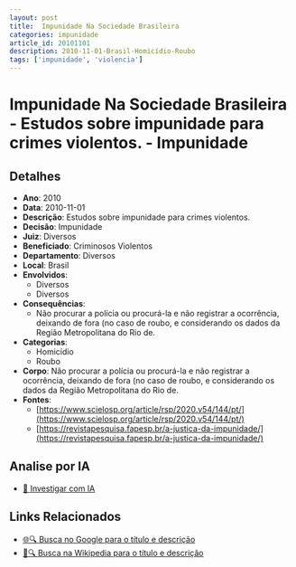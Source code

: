 ```yaml
---
layout: post
title:  Impunidade Na Sociedade Brasileira
categories: impunidade
article_id: 20101101
description: 2010-11-01-Brasil-Homicídio-Roubo
tags: ['impunidade', 'violencia']
---
```


# Impunidade Na Sociedade Brasileira - Estudos sobre impunidade para crimes violentos. - Impunidade

## Detalhes
- **Ano**: 2010
- **Data**: 2010-11-01
- **Descrição**: Estudos sobre impunidade para crimes violentos.
- **Decisão**: Impunidade
- **Juiz**: Diversos
- **Beneficiado**: Criminosos Violentos
- **Departamento**: Diversos
- **Local**: Brasil
- **Envolvidos**:
  - Diversos
  - Diversos
- **Consequências**:
  - Não procurar a polícia ou procurá-la e não registrar a ocorrência, deixando de fora (no caso de roubo, e considerando os dados da Região Metropolitana do Rio de.
- **Categorias**:
  - Homicídio
  - Roubo
- **Corpo**: Não procurar a polícia ou procurá-la e não registrar a ocorrência, deixando de fora (no caso de roubo, e considerando os dados da Região Metropolitana do Rio de.
- **Fontes**:
  - [https://www.scielosp.org/article/rsp/2020.v54/144/pt/](https://www.scielosp.org/article/rsp/2020.v54/144/pt/)
  - [https://revistapesquisa.fapesp.br/a-justica-da-impunidade/](https://revistapesquisa.fapesp.br/a-justica-da-impunidade/)

## Analise por IA
- [🤖 Investigar com IA](https://www.perplexity.ai/search?q=%22decis%C3%B5es%20judiciais%20Brasil%22%20Impunidade%20Na%20Sociedade%20Brasileira%20Estudos%20sobre%20impunidade%20para%20crimes%20violentos.%20Brasil%202010-11-01%20Diversos%20Criminosos%20Violentos)

## Links Relacionados
- [🌐🔍 Busca no Google para o título e descrição](https://www.google.com/search?q=%22decis%C3%B5es%20judiciais%20Brasil%22%20Impunidade%20Na%20Sociedade%20Brasileira%20Estudos%20sobre%20impunidade%20para%20crimes%20violentos.%20Brasil%202010-11-01%20Diversos%20Criminosos%20Violentos)
- [📖🔍 Busca na Wikipedia para o título e descrição](https://pt.wikipedia.org/w/index.php?search=%22decis%C3%B5es%20judiciais%20Brasil%22%20Impunidade%20Na%20Sociedade%20Brasileira%20Estudos%20sobre%20impunidade%20para%20crimes%20violentos.%20Brasil%202010-11-01%20Diversos%20Criminosos%20Violentos)

